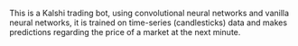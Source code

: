 This is a Kalshi trading bot, using convolutional neural networks and vanilla neural networks, it is trained on time-series (candlesticks) data and makes predictions regarding the price of a market at the next minute.